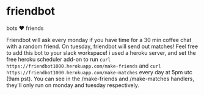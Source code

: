 # friendbot
bots ❤️ friends

Friendbot will ask every monday if you have time for a 30 min coffee chat with a random friend. On tuesday, friendbot will send out matches! 
Feel free to add this bot to your slack workspace! i used a heroku server, and set the free heroku scheduler add-on to run `curl https://friendbot1000.herokuapp.com/make-friends` and `curl https://friendbot1000.herokuapp.com/make-matches` every day at 5pm utc (9am pst).
You can see in the /make-friends and /make-matches handlers, they'll only run on monday and tuesday respectively.

